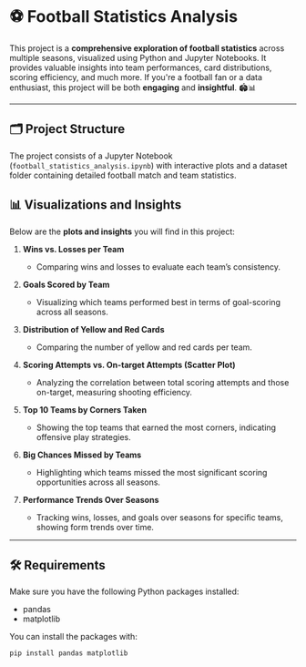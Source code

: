 # ⚽ Football Statistics Analysis  

This project is a **comprehensive exploration of football statistics** across multiple seasons, visualized using Python and Jupyter Notebooks. 
It provides valuable insights into team performances, card distributions, scoring efficiency, and much more. 
If you're a football fan or a data enthusiast, this project will be both **engaging** and **insightful**. 🏟️📊  

---

## 🗂️ Project Structure  
The project consists of a Jupyter Notebook (`football_statistics_analysis.ipynb`) with interactive plots and a dataset folder containing detailed football match and team statistics.

## 📊 Visualizations and Insights  
Below are the **plots and insights** you will find in this project:  

1. **Wins vs. Losses per Team**  
   - Comparing wins and losses to evaluate each team’s consistency.  

2. **Goals Scored by Team**  
   - Visualizing which teams performed best in terms of goal-scoring across all seasons.  

3. **Distribution of Yellow and Red Cards**  
   - Comparing the number of yellow and red cards per team.  

4. **Scoring Attempts vs. On-target Attempts (Scatter Plot)**  
   - Analyzing the correlation between total scoring attempts and those on-target, measuring shooting efficiency.  

5. **Top 10 Teams by Corners Taken**  
   - Showing the top teams that earned the most corners, indicating offensive play strategies.  

6. **Big Chances Missed by Teams**  
   - Highlighting which teams missed the most significant scoring opportunities across all seasons.  

7. **Performance Trends Over Seasons**  
   - Tracking wins, losses, and goals over seasons for specific teams, showing form trends over time.  

---

## 🛠️ Requirements
Make sure you have the following Python packages installed:
- pandas
- matplotlib

You can install the packages with:
```bash
pip install pandas matplotlib

